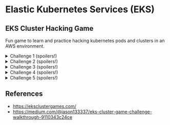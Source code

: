 # Elastic Kubernetes Services (EKS)

## EKS Cluster Hacking Game

Fun game to learn and practice hacking kubernetes pods and clusters in an AWS environment.

<details closed>
<summary>Challenge 1 (spoilers!)</summary>
<br>
  list secrets: `kubectl get secrets` and `kubectl get secret SECRETNAME -o json`
</details>

<details closed>
<summary>Challenge 2 (spoilers!)</summary>
<br>
  Describe the pod to see the registry info (-o yaml to see more data), get the secret, docker login with creds, pull image, review docker image layers for creds
</details>

<details closed>
<summary>Challenge 3 (spoilers!)</summary>
<br>
  3. Use AWS keys to `aws ecr describe-repositories ...`, generate cred and pipe to docker login `aws ecr get-login-password...|docker login...`, `docker pull REGISTRY/REPO:IMAGE_ID
</details>

<details closed>
<summary>Challenge 4 (spoilers!)</summary>
<br>
  4. Extract cluster name from ~/.kube/config or AWS IAM role name, run `aws eks get-token --cluster-name CLUSTERNAME` to get node token, then pass into `kubectl auth can-i --list --token=k8s-aws-v1.aHR...redacted...` 
</details>

<details closed>
<summary>Challenge 5 (spoilers!)</summary>
<br>
  TODO
</details>

## References
- https://eksclustergames.com/
- https://medium.com/@jason133337/eks-cluster-game-challenge-walkthrough-9110343c24ce
